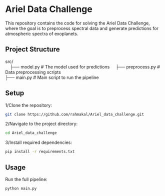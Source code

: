 # Ariel Data Challenge

This repository contains the code for solving the Ariel Data Challenge, where the goal is to preprocess spectral data and generate predictions for atmospheric spectra of exoplanets.

## Project Structure
src/  
  &nbsp;&nbsp;&nbsp;&nbsp;├── model.py        # The model used for predictions
  &nbsp;&nbsp;&nbsp;&nbsp;├── preprocess.py   # Data preprocessing scripts  
├── main.py         # Main script to run the pipeline  


## Setup
1/Clone the repository:
```bash
git clone https://github.com/rahmakal/Ariel_data_challenge.git
```
2/Navigate to the project directory:
```bash
cd Ariel_data_challenge
```
3/Install required dependencies:
```bash
pip install -r requirements.txt
```
## Usage
Run the full pipeline:
```bash
python main.py
```
